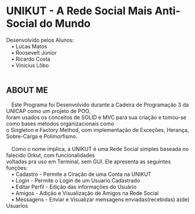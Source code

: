 # UNIKUT - A Rede Social Mais Anti-Social do Mundo 

Desenvolvido pelos Alunos:<br>
&emsp;• Lucas Matos<br>
&emsp;• Roosevelt Júnior<br>
&emsp;• Ricardo Costa<br>
&emsp;• Vinicius Lôbo<br>
<br>
<h2> ABOUT ME </h2>
&emsp;Este Programa foi Desenvolvido durante a Cadeira de Programação 3 da UNICAP como um projeto de POO,<br>
foram usados os conceitos de SOLID e MVC para sua criação e tomou-se como bases métodos organizacionais como<br>
o Singleton e Factory Method, com implementação de Exceções, Herança, Sobre-Carga e Polimorfismo.<br><br>
&emsp;Como o nome implica, a UNIKUT é uma Rede Social simples baseada no falecido Orkut, com funcionalidades<br>
voltadas pra uso em Terminal, sem GUI. Ele apresenta as seguintes funções:<br>
&emsp;• Cadastro - Permite a Ciração de uma Conta na UNIKUT<br>
&emsp;• Login - Permite o Login de um Usuario Cadastrado<br>
&emsp;• Editar Perfil - Edição das informações do Usuário<br>
&emsp;• Amigos - Adição e Visualização de Amigos na Rede Social<br>
&emsp;• Messagens - Enviar e Visualizar mensagens enviadas(recebidas) à(de) Usuarios<br>
